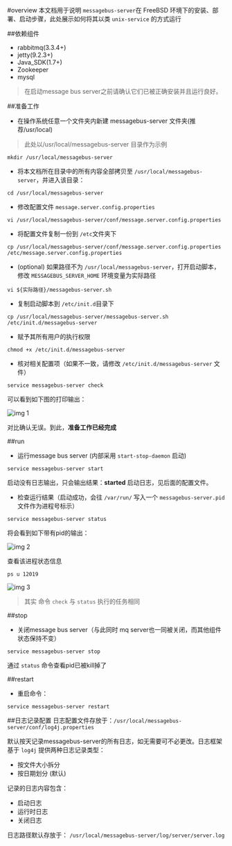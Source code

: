 #overview
本文档用于说明 `messagebus-server`在 FreeBSD 环境下的安装、部署、启动步骤，此处展示如何将其以类 `unix-service` 的方式运行

##依赖组件
* rabbitmq(3.3.4+)
* jetty(9.2.3+)
* Java_SDK(1.7+)
* Zookeeper
* mysql

> 在启动message bus server之前请确认它们已被正确安装并且运行良好。


##准备工作

* 在操作系统任意一个文件夹内新建 messagebus-server 文件夹(推荐/usr/local)

> 此处以/usr/local/messagebus-server 目录作为示例


```
mkdir /usr/local/messagebus-server
```

* 将本文档所在目录中的所有内容全部拷贝至 `/usr/local/messagebus-server`，并进入该目录：

```
cd /usr/local/messagebus-server
```

* 修改配置文件 `message.server.config.properties`

```
vi /usr/local/messagebus-server/conf/message.server.config.properties
```
* 将配置文件复制一份到 `/etc`文件夹下

```
cp /usr/local/messagebus-server/conf/message.server.config.properties /etc/message.server.config.properties
```

* (optional) 如果路径不为 `/usr/local/messagebus-server`，打开启动脚本，修改 `MESSAGEBUS_SERVER_HOME` 环境变量为实际路径

```
vi ${实际路径}/messagebus-server.sh
```


* 复制启动脚本到 `/etc/init.d`目录下

```
cp /usr/local/messagebus-server/messagebus-server.sh /etc/init.d/messagebus-server
```

* 赋予其所有用户的执行权限

```
chmod +x /etc/init.d/messagebus-server
```

* 核对相关配置项（如果不一致，请修改 `/etc/init.d/messagebus-server` 文件）

```
service messagebus-server check
```

可以看到如下图的打印输出：

![img 1][1]

对比确认无误。到此，**准备工作已经完成**


##run

* 运行message bus server (内部采用 `start-stop-daemon` 启动)

```
service messagebus-server start
```

启动没有日志输出，只会输出结果：**started** 启动日志，见后面的配置文件。

* 检查运行结果（启动成功，会往 `/var/run/` 写入一个 `messagebus-server.pid` 文件作为进程号标示）

```
service messagebus-server status
```
将会看到如下带有pid的输出：

![img 2][2]

查看该进程状态信息

```
ps u 12019
```

![img 3][3]

> 其实 命令 `check` 与 `status` 执行的任务相同

##stop
* 关闭message bus server（与此同时 mq server也一同被关闭，而其他组件状态保持不变）

```
service messagebus-server stop
```

通过 `status` 命令查看pid已被kill掉了

##restart
* 重启命令：

```
service messagebus-server restart
```

##日志记录配置
日志配置文件存放于：`/usr/local/messagebus-server/conf/log4j.properties` 

默认按天记录messagebus-server的所有日志，如无需要可不必更改。日志框架基于 `log4j` 提供两种日志记录类型：

* 按文件大小拆分 
* 按日期划分 (默认)

记录的日志内容包含：

- 启动日志
- 运行时日志
- 关闭日志

日志路径默认存放于： `/usr/local/messagebus-server/log/server/server.log`







[1]:https://raw.githubusercontent.com/yanghua/messagebus/master/screenshots/server/release/release-service-check.png
[2]:https://raw.githubusercontent.com/yanghua/messagebus/master/screenshots/server/release/release-service-status.png
[3]:https://raw.githubusercontent.com/yanghua/messagebus/master/screenshots/server/release/release-ps.png